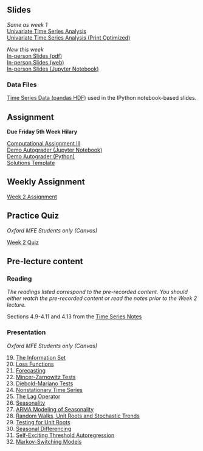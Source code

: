 <!--
.. title: Financial Econometrics II: Week 2
.. slug: hilary-term-2
.. date: 2020-11-27 17:51:04 UTC
.. tags: teaching, mfe
.. category: teaching 
.. link: 
.. description: Teaching resources for MFE Financial Econometrics II Week 2
.. type: text
.. jumbotron_color: #002147
.. jumbotron_light: True
.. jumbotron: MFE Financial Econometrics II: Week 2
.. jumbotron_text: Teaching material from Week 2.
-->

## Slides

_Same as week 1_ <br/>
[Univariate Time Series Analysis](/files/teaching/mfe/slides/time_series_slides_2020-2021.pdf) <br />
[Univariate Time Series Analysis (Print Optimized)](/files/teaching/mfe/slides/time_series_slides_2020-2021-print.pdf)

_New this week_ <br/>
[In-person Slides (pdf)](/files/teaching/mfe/slides/time-series-slides-2020-21-in-person-week-2.pdf)  <br />
[In-person Slides (web)](/files/teaching/mfe/slides/time-series-slides-2020-21-in-person-week-2.html)  <br />
[In-person Slides (Jupyter Notebook)](/files/teaching/mfe/slides/time-series-slides-2020-21-in-person-week-2.ipynb)  <br />

### Data Files

[Time Series Data (pandas HDF)](/files/teaching/mfe/data/time-series-data.h5) used in the IPython notebook-based slides.

## Assignment

**Due Friday 5th Week Hilary**

[Computational Assignment III](/files/teaching/mfe/assignments/mfe-fe-computational-exercise-3-2020-2021.pdf) <br />
[Demo Autograder (Jupyter Notebook)](/files/teaching/mfe/assignments/demo-autograder-pw3.ipynb) <br />
[Demo Autograder (Python)](/files/teaching/mfe/assignments/demo-autograder-pw3.py) <br />
[Solutions Template](/files/teaching/mfe/assignments/solutions-pw3.py)

## Weekly Assignment

[Week 2 Assignment](/files/teaching/mfe/homework/ht-week-2-assignment.pdf)

## Practice Quiz

_Oxford MFE Students only (Canvas)_

[Week 2 Quiz](https://canvas.sbs.ox.ac.uk/courses/1914/quizzes/2108)

## Pre-lecture content

### Reading

_The readings listed correspond to the pre-recorded content. You should either
watch the pre-recorded content or read the notes prior to the Week 2 lecture._

Sections 4.9-4.11 and 4.13 from the [Time Series Notes](/files/teaching/mfe/notes/financial-econometrics-2020-2021-chapter-4.pdf)

### Presentation

_Oxford MFE Students only (Canvas)_

19. [The Information Set](https://ox.cloud.panopto.eu/Panopto/Pages/Viewer.aspx?id=21a4194a-2f65-42c6-be0d-acb1008749df)
20. [Loss Functions](https://ox.cloud.panopto.eu/Panopto/Pages/Viewer.aspx?id=73e81913-d23a-4883-9eab-acb10087f091)
21. [Forecasting](https://ox.cloud.panopto.eu/Panopto/Pages/Viewer.aspx?id=079d9984-9d96-4844-b29f-acb100a993e7)
22. [Mincer-Zarnowitz Tests](https://ox.cloud.panopto.eu/Panopto/Pages/Viewer.aspx?id=eda28fa9-67cb-4a0d-bdb9-acb1008778c1)
23. [Diebold-Mariano Tests](https://ox.cloud.panopto.eu/Panopto/Pages/Viewer.aspx?id=42fd3d23-6629-476a-a870-acb100957c5b)
24. [Nonstationary Time Series](https://ox.cloud.panopto.eu/Panopto/Pages/Viewer.aspx?id=78a36144-b7f6-4170-bbdf-acb800f24acf)
25. [The Lag Operator](https://ox.cloud.panopto.eu/Panopto/Pages/Viewer.aspx?id=b79ecaaf-fd13-435e-bb75-acb8009eb38c)
26. [Seasonality](https://ox.cloud.panopto.eu/Panopto/Pages/Viewer.aspx?id=1cf306df-49cd-4121-aacb-acb800f16df8)
27. [ARMA Modeling of Seasonality](https://ox.cloud.panopto.eu/Panopto/Pages/Viewer.aspx?id=ad24f4ba-2a4b-488d-8a9a-acb800f1070e)
28. [Random Walks, Unit Roots and Stochastic Trends](https://ox.cloud.panopto.eu/Panopto/Pages/Viewer.aspx?id=ef84abe5-1426-4a00-a718-acb800f0ffeb)
29. [Testing for Unit Roots](https://ox.cloud.panopto.eu/Panopto/Pages/Viewer.aspx?id=484f2930-2a01-4f5a-b8be-acb800f0c91a)
30. [Seasonal Differencing](https://ox.cloud.panopto.eu/Panopto/Pages/Viewer.aspx?id=e96b0d29-cadb-428f-acc7-acb8009ea39c)
31. [Self-Exciting Threshold Autoregression](https://ox.cloud.panopto.eu/Panopto/Pages/Viewer.aspx?id=ae0e0073-327b-4ed9-b53d-acb8009eab92)
32. [Markov-Switching Models](https://ox.cloud.panopto.eu/Panopto/Pages/Viewer.aspx?id=53bc52db-ccd0-40ac-a177-acb800f0c06d)

